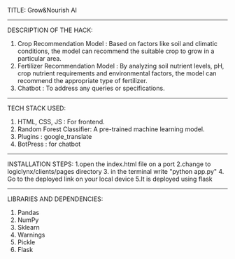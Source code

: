TITLE: Grow&Nourish AI

------------------------------------------------------------------

DESCRIPTION OF THE HACK: 

   1. Crop Recommendation Model : Based on factors like soil and climatic conditions, the model can recommend the suitable crop to grow in a particular area.
   2. Fertilizer Recommendation Model : By analyzing soil nutrient levels, pH, crop nutrient requirements and environmental factors, the model can recommend the appropriate type of fertilizer.
   3. Chatbot : To address any queries or specifications.

-------------------------------------------------------------------

TECH STACK USED:
1. HTML, CSS, JS : For frontend.
2. Random Forest Classifier: A pre-trained machine learning model.
3. Plugins : google_translate
4. BotPress : for chatbot
   
-------------------------------------------------------------------

INSTALLATION STEPS:
1.open the index.html file on a port
2.change to logiclynx/clients/pages directory 
3. in the terminal write "python app.py"
4. Go to the deployed link on your local device
5.It is deployed using flask

-------------------------------------------------------------------

LIBRARIES AND DEPENDENCIES: 
1. Pandas
2. NumPy
3. Sklearn
4. Warnings
5. Pickle
6. Flask
